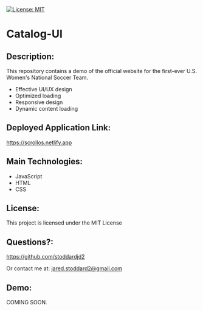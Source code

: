 [![License: MIT](https://img.shields.io/badge/License-MIT-yellow.svg)](https://opensource.org/licenses/MIT)

# Catalog-UI
## Description: 
This repository contains a demo of the official website for the first-ever U.S. Women's National Soccer Team.
- Effective UI/UX design
- Optimized loading
- Responsive design
- Dynamic content loading

## Deployed Application Link:
[https://scrollos.netlify.app
](https://85ersdraftv1.netlify.app/)

## Main Technologies:
- JavaScript
- HTML
- CSS

## License: 
This project is licensed under the MIT License 
## Questions?: 
https://github.com/stoddardjd2

Or contact me at: jared.stoddard2@gmail.com

## Demo:
COMING SOON.
